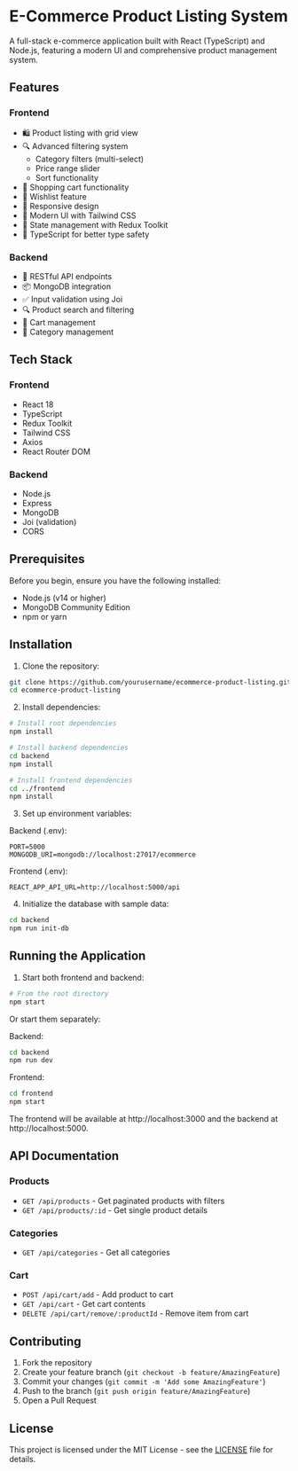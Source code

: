 # E-Commerce Product Listing System

A full-stack e-commerce application built with React (TypeScript) and Node.js, featuring a modern UI and comprehensive product management system.

## Features

### Frontend
- 🛍️ Product listing with grid view
- 🔍 Advanced filtering system
  - Category filters (multi-select)
  - Price range slider
  - Sort functionality
- 🛒 Shopping cart functionality
- 💖 Wishlist feature
- 📱 Responsive design
- 🎨 Modern UI with Tailwind CSS
- 🔄 State management with Redux Toolkit
- 📝 TypeScript for better type safety

### Backend
- 🚀 RESTful API endpoints
- 📦 MongoDB integration
- ✅ Input validation using Joi
- 🔍 Product search and filtering
- 🛒 Cart management
- 📂 Category management

## Tech Stack

### Frontend
- React 18
- TypeScript
- Redux Toolkit
- Tailwind CSS
- Axios
- React Router DOM

### Backend
- Node.js
- Express
- MongoDB
- Joi (validation)
- CORS

## Prerequisites

Before you begin, ensure you have the following installed:
- Node.js (v14 or higher)
- MongoDB Community Edition
- npm or yarn

## Installation

1. Clone the repository:
```bash
git clone https://github.com/yourusername/ecommerce-product-listing.git
cd ecommerce-product-listing
```

2. Install dependencies:
```bash
# Install root dependencies
npm install

# Install backend dependencies
cd backend
npm install

# Install frontend dependencies
cd ../frontend
npm install
```

3. Set up environment variables:

Backend (.env):
```
PORT=5000
MONGODB_URI=mongodb://localhost:27017/ecommerce
```

Frontend (.env):
```
REACT_APP_API_URL=http://localhost:5000/api
```

4. Initialize the database with sample data:
```bash
cd backend
npm run init-db
```

## Running the Application

1. Start both frontend and backend:
```bash
# From the root directory
npm start
```

Or start them separately:

Backend:
```bash
cd backend
npm run dev
```

Frontend:
```bash
cd frontend
npm start
```

The frontend will be available at http://localhost:3000 and the backend at http://localhost:5000.

## API Documentation

### Products
- `GET /api/products` - Get paginated products with filters
- `GET /api/products/:id` - Get single product details

### Categories
- `GET /api/categories` - Get all categories

### Cart
- `POST /api/cart/add` - Add product to cart
- `GET /api/cart` - Get cart contents
- `DELETE /api/cart/remove/:productId` - Remove item from cart

## Contributing

1. Fork the repository
2. Create your feature branch (`git checkout -b feature/AmazingFeature`)
3. Commit your changes (`git commit -m 'Add some AmazingFeature'`)
4. Push to the branch (`git push origin feature/AmazingFeature`)
5. Open a Pull Request

## License

This project is licensed under the MIT License - see the [LICENSE](LICENSE) file for details. 
